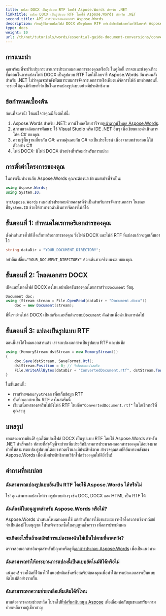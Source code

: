 ```yaml
---
title: แปลง DOCX เป็นรูปแบบ RTF โดยใช้ Aspose.Words สำหรับ .NET
linktitle: แปลง DOCX เป็นรูปแบบ RTF โดยใช้ Aspose.Words สำหรับ .NET
second_title: API การประมวลผลเอกสาร Aspose.Words
description: เรียนรู้วิธีการแปลงไฟล์ DOCX เป็นรูปแบบ RTF อย่างมีประสิทธิภาพโดยใช้ไลบรารี Aspose.Words สำหรับ .NET คำแนะนำทีละขั้นตอนนี้ครอบคลุมถึงการโหลดเอกสารและการบันทึกการแปลง
type: docs
weight: 10
url: /th/net/tutorials/words/essential-guide-document-conversions/convert-docx-to-rtf/
---
```

## การแนะนำ

คุณพร้อมที่จะปรับปรุงกระบวนการประมวลผลเอกสารของคุณหรือยัง ในคู่มือนี้ เราจะแนะนำคุณทีละขั้นตอนในการแปลงไฟล์ DOCX เป็นรูปแบบ RTF โดยใช้ไลบรารี Aspose.Words อันทรงพลังสำหรับ .NET ไม่ว่าคุณจะกำลังพัฒนาระบบการจัดการเอกสารหรือเพียงแค่จัดการไฟล์ บทช่วยสอนนี้จะช่วยให้คุณมีทักษะที่จำเป็นในการแปลงรูปแบบอย่างมีประสิทธิภาพ

## ข้อกำหนดเบื้องต้น

ก่อนที่จะดำน้ำ ให้แน่ใจว่าคุณมีสิ่งต่อไปนี้:

1.  Aspose.Words สำหรับ .NET: ดาวน์โหลดไลบรารีจาก[หน้าดาวน์โหลด Aspose.Words](https://releases.aspose.com/words/net/).
2. สภาพแวดล้อมการพัฒนา: ใช้ Visual Studio หรือ IDE .NET อื่นๆ เพื่อเขียนและดำเนินการโค้ด C# ของคุณ
3. ความรู้พื้นฐานเกี่ยวกับ C#: ความคุ้นเคยกับ C# จะเป็นประโยชน์ เนื่องจากบทช่วยสอนนี้ใช้ตัวอย่าง C#
4. ไฟล์ DOCX: มีไฟล์ DOCX ตัวอย่างที่พร้อมสำหรับการแปลง 

## การตั้งค่าโครงการของคุณ

ในการเริ่มทำงานกับ Aspose.Words คุณจะต้องนำเข้าเนมสเปซที่จำเป็น:

```csharp
using Aspose.Words;
using System.IO;
```

 การ`Aspose.Words` เนมสเปซประกอบด้วยคลาสที่จำเป็นสำหรับการจัดการเอกสาร ในขณะที่`System.IO` ช่วยให้สามารถดำเนินการจัดการไฟล์ได้

## ขั้นตอนที่ 1: กำหนดไดเรกทอรีเอกสารของคุณ

ตั้งค่าเส้นทางไปยังไดเร็กทอรีเอกสารของคุณ ซึ่งไฟล์ DOCX และไฟล์ RTF ที่แปลงแล้วจะถูกเก็บเอาไว้ 

```csharp
string dataDir = "YOUR_DOCUMENT_DIRECTORY";
```

 อย่าลืมเปลี่ยน`"YOUR_DOCUMENT_DIRECTORY"` ด้วยเส้นทางจริงบนระบบของคุณ

## ขั้นตอนที่ 2: โหลดเอกสาร DOCX

 เปิดและโหลดไฟล์ DOCX ลงในแอปพลิเคชันของคุณโดยการสร้าง`Document` วัตถุ.

```csharp
Document doc;
using (Stream stream = File.OpenRead(dataDir + "Document.docx"))
    doc = new Document(stream);
```

 ที่นี่เราอ่านไฟล์ DOCX เป็นสตรีมและเริ่มต้นระบบ`Document` คัดค้านเพื่อดำเนินการต่อไป

## ขั้นตอนที่ 3: แปลงเป็นรูปแบบ RTF

ตอนนี้เราได้โหลดเอกสารแล้ว เราจะแปลงเอกสารเป็นรูปแบบ RTF และบันทึก

```csharp
using (MemoryStream dstStream = new MemoryStream())
{
    doc.Save(dstStream, SaveFormat.Rtf);
    dstStream.Position = 0; // รีเซ็ตตำแหน่งสตรีม
    File.WriteAllBytes(dataDir + "ConvertedDocument.rtf", dstStream.ToArray());
}
```

ในขั้นตอนนี้:
-  เราสร้าง`MemoryStream` เพื่อเก็บข้อมูล RTF
- บันทึกเอกสารเป็น RTF ลงในสตรีมนี้
-  เขียนเนื้อหาของสตรีมไปยังไฟล์ RTF ใหม่ชื่อ`"ConvertedDocument.rtf"` ในไดเร็กทอรีที่คุณระบุ

## บทสรุป

ขอแสดงความยินดี! คุณได้แปลงไฟล์ DOCX เป็นรูปแบบ RTF โดยใช้ Aspose.Words สำหรับ .NET สำเร็จแล้ว ทักษะที่สำคัญนี้จะช่วยเพิ่มประสิทธิภาพการประมวลผลเอกสารของคุณได้อย่างมาก ช่วยให้สามารถแปลงรูปแบบได้อย่างรวดเร็วและมีประสิทธิภาพ สำรวจคุณสมบัติอันทรงพลังของ Aspose.Words เพื่อเพิ่มประสิทธิภาพเวิร์กโฟลว์ของคุณให้ดียิ่งขึ้น!

## คำถามที่พบบ่อย

### ฉันสามารถแปลงรูปแบบอื่นเป็น RTF โดยใช้ Aspose.Words ได้หรือไม่
ใช่! คุณสามารถแปลงไฟล์จากรูปแบบต่างๆ เช่น DOC, DOCX และ HTML เป็น RTF ได้

### ฉันต้องมีใบอนุญาตสำหรับ Aspose.Words หรือไม่?
 Aspose.Words นำเสนอโหมดทดลองใช้ แต่สำหรับการใช้งานระยะยาวหรือโครงการเชิงพาณิชย์ จำเป็นต้องมีใบอนุญาต โปรดพิจารณาซื้อ[ใบอนุญาตชั่วคราว](https://purchase.conholdate.com/temporary-license/) เพื่อการประเมินผล

### จะเกิดอะไรขึ้นถ้าผลลัพธ์การแปลงของฉันไม่เป็นไปตามที่คาดหวัง?
 ตรวจสอบเอกสารอินพุตสำหรับปัญหาหรือดูที่[เอกสารประกอบ Aspose.Words](https://reference.aspose.com/words/net/) เพื่อเป็นแนวทาง

### ฉันสามารถทำให้กระบวนการแปลงนี้เป็นแบบอัตโนมัติได้หรือไม่
แน่นอน! รวมโค้ดที่ให้มาไว้ในแอปพลิเคชันหรือสคริปต์ของคุณเพื่อทำให้การแปลงเอกสารเป็นแบบอัตโนมัติอย่างราบรื่น

### ฉันสามารถหาความช่วยเหลือเพิ่มเติมได้ที่ไหน
 หากต้องการความช่วยเหลือ โปรดไปที่[ฟอรั่มสนับสนุน Aspose](https://forum.aspose.com/c/words/8) เพื่อเชื่อมต่อกับชุมชนและรับความช่วยเหลือจากผู้เชี่ยวชาญ